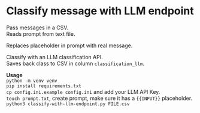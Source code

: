 # Classify message with LLM endpoint

Pass messages in a CSV.  
Reads prompt from text file.  

Replaces placeholder in prompt with real message.  

Classify with an LLM classification API.  
Saves back class to CSV in column `classification_llm`.  

**Usage**  
`python -m venv venv`  
`pip install requirements.txt`  
`cp config.ini.example config.ini` and add your LLM API Key.  
`touch prompt.txt`, create prompt, make sure it has a `{{INPUT}}` placeholder.  
`python3 classify-with-llm-endpoint.py FILE.csv`
